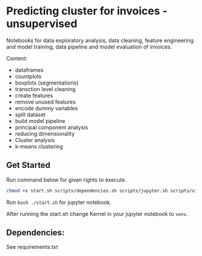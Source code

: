 # Predicting cluster for invoices - unsupervised
Notebooks for data exploratory analysis, data cleaning, feature engineering and model training, data pipeline and model evaluation of invoices.

Content:
- dataframes
- countplots
- boxplots (segmentations)
- transction level cleaning
- create features
- remove unused features
- encode dummy variables
- split dataset
- build model pipeline
- principal component analysis
- reducing dimensionality
- Cluster analysis
- k-means clustering


## Get Started
Run command below for given rights to execute.
```bash
chmod +x start.sh scripts/dependencies.sh scripts/jupyter.sh scripts/virtualenv.sh
```

Run ```bash ./start.sh``` for jupyter notebook.   

After running the start.sh change Kernel in your jupyter notebook to ```venv```.

## Dependencies:
See requirements.txt
